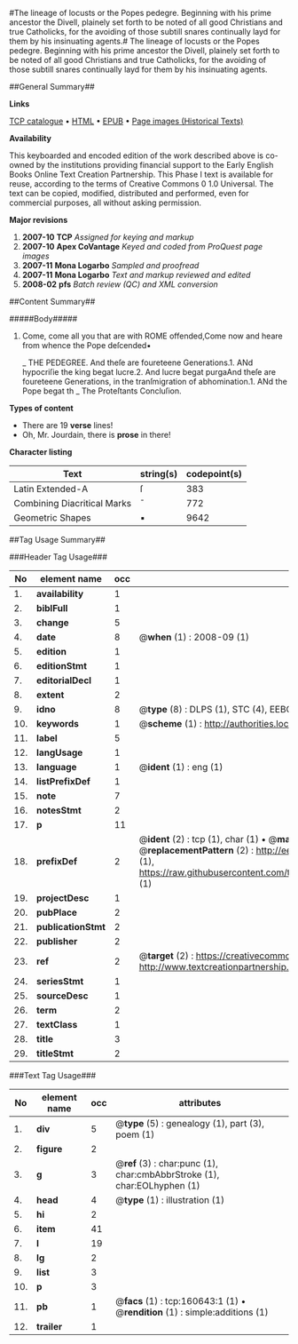 #The lineage of locusts or the Popes pedegre. Beginning with his prime ancestor the Divell, plainely set forth to be noted of all good Christians and true Catholicks, for the avoiding of those subtill snares continually layd for them by his insinuating agents.#
The lineage of locusts or the Popes pedegre. Beginning with his prime ancestor the Divell, plainely set forth to be noted of all good Christians and true Catholicks, for the avoiding of those subtill snares continually layd for them by his insinuating agents.

##General Summary##

**Links**

[TCP catalogue](http://www.ota.ox.ac.uk/tcp/)  • 
[HTML](http://tei.it.ox.ac.uk/tcp/Texts-HTML/free/A80/A80216.html)  • 
[EPUB](http://tei.it.ox.ac.uk/tcp/Texts-EPUB/free/A80/A80216.epub) • 
[Page images (Historical Texts)](https://data.historicaltexts.jisc.ac.uk/view?pubId=eebo-99869002e&pageId=eebo-99869002e-160643-1)

**Availability**

This keyboarded and encoded edition of the
	       work described above is co-owned by the institutions
	       providing financial support to the Early English Books
	       Online Text Creation Partnership. This Phase I text is
	       available for reuse, according to the terms of Creative
	       Commons 0 1.0 Universal. The text can be copied,
	       modified, distributed and performed, even for
	       commercial purposes, all without asking permission.

**Major revisions**

1. __2007-10__ __TCP__ *Assigned for keying and markup*
1. __2007-10__ __Apex CoVantage__ *Keyed and coded from ProQuest page images*
1. __2007-11__ __Mona Logarbo__ *Sampled and proofread*
1. __2007-11__ __Mona Logarbo__ *Text and markup reviewed and edited*
1. __2008-02__ __pfs__ *Batch review (QC) and XML conversion*

##Content Summary##

#####Body#####

1. Come, come all you that are with ROME offended,Come now and heare from whence the Pope deſcended▪

    _ THE PEDEGREE.
And theſe are foureteene Generations.1. ANd hypocriſie the king begat lucre.2. And lucre begat purgaAnd theſe are foureteene Generations, in the tranſmigration of abhomination.1. ANd the Pope begat th
    _ The Proteſtants Concluſion.

**Types of content**

  * There are 19 **verse** lines!
  * Oh, Mr. Jourdain, there is **prose** in there!

**Character listing**


|Text|string(s)|codepoint(s)|
|---|---|---|
|Latin Extended-A|ſ|383|
|Combining             Diacritical Marks|̄|772|
|Geometric Shapes|▪|9642|

##Tag Usage Summary##

###Header Tag Usage###

|No|element name|occ|attributes|
|---|---|---|---|
|1.|__availability__|1||
|2.|__biblFull__|1||
|3.|__change__|5||
|4.|__date__|8| @__when__ (1) : 2008-09 (1)|
|5.|__edition__|1||
|6.|__editionStmt__|1||
|7.|__editorialDecl__|1||
|8.|__extent__|2||
|9.|__idno__|8| @__type__ (8) : DLPS (1), STC (4), EEBO-CITATION (1), PROQUEST (1), VID (1)|
|10.|__keywords__|1| @__scheme__ (1) : http://authorities.loc.gov/ (1)|
|11.|__label__|5||
|12.|__langUsage__|1||
|13.|__language__|1| @__ident__ (1) : eng (1)|
|14.|__listPrefixDef__|1||
|15.|__note__|7||
|16.|__notesStmt__|2||
|17.|__p__|11||
|18.|__prefixDef__|2| @__ident__ (2) : tcp (1), char (1)  •  @__matchPattern__ (2) : ([0-9\-]+):([0-9IVX]+) (1), (.+) (1)  •  @__replacementPattern__ (2) : http://eebo.chadwyck.com/downloadtiff?vid=$1&page=$2 (1), https://raw.githubusercontent.com/textcreationpartnership/Texts/master/tcpchars.xml#$1 (1)|
|19.|__projectDesc__|1||
|20.|__pubPlace__|2||
|21.|__publicationStmt__|2||
|22.|__publisher__|2||
|23.|__ref__|2| @__target__ (2) : https://creativecommons.org/publicdomain/zero/1.0/ (1), http://www.textcreationpartnership.org/docs/. (1)|
|24.|__seriesStmt__|1||
|25.|__sourceDesc__|1||
|26.|__term__|2||
|27.|__textClass__|1||
|28.|__title__|3||
|29.|__titleStmt__|2||


###Text Tag Usage###

|No|element name|occ|attributes|
|---|---|---|---|
|1.|__div__|5| @__type__ (5) : genealogy (1), part (3), poem (1)|
|2.|__figure__|2||
|3.|__g__|3| @__ref__ (3) : char:punc (1), char:cmbAbbrStroke (1), char:EOLhyphen (1)|
|4.|__head__|4| @__type__ (1) : illustration (1)|
|5.|__hi__|2||
|6.|__item__|41||
|7.|__l__|19||
|8.|__lg__|2||
|9.|__list__|3||
|10.|__p__|3||
|11.|__pb__|1| @__facs__ (1) : tcp:160643:1 (1)  •  @__rendition__ (1) : simple:additions (1)|
|12.|__trailer__|1||
